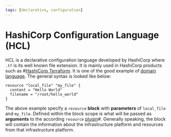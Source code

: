 ```yaml
---
tags: [declarative, configuration]
---
```


# HashiCorp Configuration Language (HCL)

HCL is a declarative configuration language developed by HashiCorp where `.tf`
is its well known file extension. It is mainly used in HashiCorp products such
as #[HashiCorp Terraform](202205041220.md). It is one of the good example of
[domain language](lit/@Hunt1999.md). The general syntax is looked like below:

```hcl
resource "local_file" "my_file" {
  content = "Hello World"
  filename = "/root/hello_world"
}
```

The above example specify a `resource` **block** with **parameters** of
`local_file` and `my_file`. Defined within the block scope is what will be
passed as **arguments** to the according `resource` [plugin](202206072154.md)#.
Generally speaking, the block will contain the information about the
infrastructure platform and resources from that infrastructure platform.
